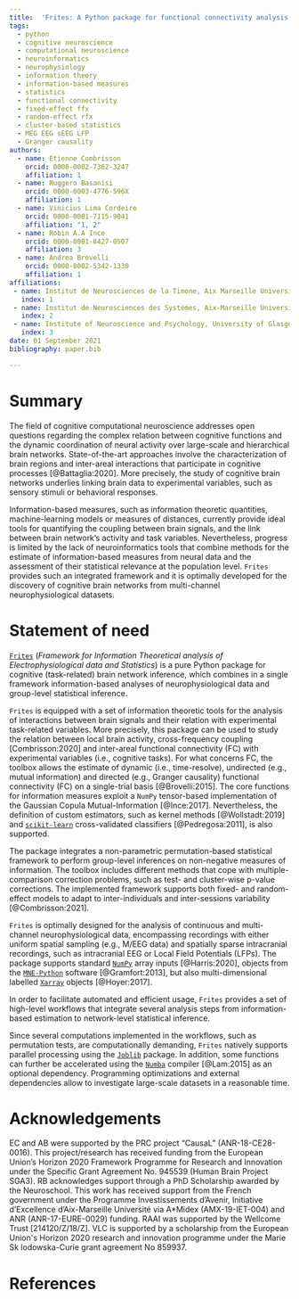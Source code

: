```yaml
---
title:  'Frites: A Python package for functional connectivity analysis and group-level statistics of neurophysiological data.'
tags:
  - python
  - cognitive neuroscience
  - computational neuroscience
  - neuroinformatics
  - neurophysiology
  - information theory
  - information-based measures
  - statistics
  - functional connectivity
  - fixed-effect ffx
  - random-effect rfx
  - cluster-based statistics
  - MEG EEG sEEG LFP
  - Granger causality
authors:
  - name: Etienne Combrisson
    orcid: 0000-0002-7362-3247
    affiliation: 1
  - name: Ruggero Basanisi
    orcid: 0000-0003-4776-596X
    affiliation: 1
  - name: Vinicius Lima Cordeiro
    orcid: 0000-0001-7115-9041
    affiliation: "1, 2"
  - name: Robin A.A Ince
    orcid: 0000-0001-8427-0507
    affiliation: 3
  - name: Andrea Brovelli
    orcid: 0000-0002-5342-1330
    affiliation: 1
affiliations:
 - name: Institut de Neurosciences de la Timone, Aix Marseille Université, UMR 7289 CNRS, 13005, Marseille, France
   index: 1
 - name: Institut de Neurosciences des Systèmes, Aix-Marseille Université, UMR 1106 Inserm, 13005, Marseille, France
   index: 2
 - name: Institute of Neuroscience and Psychology, University of Glasgow, Glasgow, UK
   index: 3
date: 01 September 2021
bibliography: paper.bib

---
```


# Summary

The field of cognitive computational neuroscience addresses open questions regarding
the complex relation between cognitive functions and the dynamic coordination of neural
activity over large-scale and hierarchical brain networks. State-of-the-art approaches
involve the characterization of brain regions and inter-areal interactions that participate
in cognitive processes [@Battaglia:2020]. More precisely, the study of cognitive
brain networks underlies linking brain data to experimental variables, such as sensory
stimuli or behavioral responses.

Information-based measures, such as information theoretic quantities, machine-learning models or measures of distances, currently provide ideal tools for quantifying the coupling between brain signals, and the link between brain network’s activity and task variables. Nevertheless, progress is limited by the lack of neuroinformatics tools that combine methods for the estimate of information-based measures from neural data and the assessment of their statistical relevance at the population level. `Frites` provides such an integrated framework and it is optimally developed for the discovery of cognitive brain networks from multi-channel neurophysiological datasets.

# Statement of need

[`Frites`](https://brainets.github.io/frites) (_Framework for Information
Theoretical analysis of Electrophysiological data and Statistics_) is a pure Python
package for cognitive (task-related) brain network inference, which combines in a single framework information-based analyses of neurophysiological data and group-level statistical inference.

`Frites` is equipped with a set of information theoretic tools for the analysis of interactions between brain signals and their relation with experimental task-related variables. More precisely, this package can be used to study the relation between local brain activity, cross-frequency coupling [Combrisson:2020] and inter-areal functional connectivity (FC) with experimental variables (i.e., cognitive tasks). For what concerns FC, the toolbox allows the estimate of dynamic (i.e., time-resolve), undirected (e.g., mutual information) and directed (e.g., Granger causality) functional connectivity (FC) on a single-trial basis [@Brovelli:2015]. The core functions for information measures exploit a `NumPy` tensor-based implementation of the Gaussian Copula Mutual-Information [@Ince:2017]. Nevertheless, the definition of custom estimators, such as kernel methods [@Wollstadt:2019] and [`scikit-learn`](https://scikit-learn.org/stable/) cross-validated classifiers [@Pedregosa:2011], is also supported.

The package integrates a non-parametric permutation-based statistical framework to perform group-level inferences on non-negative measures of information. The toolbox includes different methods that cope with multiple-comparison correction problems, such as test- and cluster-wise p-value corrections. The implemented framework supports both fixed- and random-effect models to adapt to inter-individuals and inter-sessions variability [@Combrisson:2021]. 

`Frites` is optimally designed for the analysis of continuous and multi-channel neurophysiological data, encompassing recordings with either uniform spatial sampling (e.g., M/EEG data) and spatially sparse intracranial recordings, such as intracranial EEG or Local Field Potentials (LFPs). The package supports standard [`NumPy`](https://numpy.org/) array inputs [@Harris:2020], objects from the [`MNE-Python`](https://mne.tools/stable/index.html)  software [@Gramfort:2013], but also multi-dimensional labelled  [`Xarray`](http://xarray.pydata.org/en/stable/) objects [@Hoyer:2017].

In order to facilitate automated and efficient usage, `Frites` provides a set of high-level workflows that integrate several analysis steps from information-based estimation to network-level statistical inference.

Since several computations implemented in the workflows, such as permutation tests, are computationally demanding, `Frites` natively supports parallel processing using the [`Joblib`](https://joblib.readthedocs.io/en/latest/) package. In addition, some functions can further be accelerated using the [`Numba`](http://numba.pydata.org/) compiler [@Lam:2015] as an optional dependency. Programming optimizations
and external dependencies allow to investigate large-scale datasets in a reasonable
time.

# Acknowledgements

EC and AB were supported by the PRC project “CausaL” (ANR-18-CE28-0016). This
project/research has received funding from the European Union’s Horizon 2020 Framework Programme for Research and Innovation under the Specific Grant Agreement No. 945539 (Human Brain Project SGA3). RB acknowledges support through a PhD Scholarship awarded by the Neuroschool. This work has received support from the French government under the Programme Investissements d’Avenir, Initiative d’Excellence d’Aix-Marseille Université via A\*Midex (AMX-19-IET-004) and ANR (ANR-17-EURE-0029) funding. RAAI was supported by the Wellcome Trust [214120/Z/18/Z]. VLC is supported by a scholarship from the European Union's Horizon 2020 research and innovation programme under the Marie Sk lodowska-Curie grant agreement No 859937.

# References
